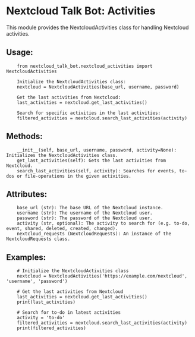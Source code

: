 # Nextcloud Talk Bot: Activities

This module provides the NextcloudActivities class for handling Nextcloud activities.


## Usage:
```
    from nextcloud_talk_bot.nextcloud_activities import NextcloudActivities
    
    Initialize the NextcloudActivities class:
    nextcloud = NextcloudActivities(base_url, username, password)

    Get the last activities from Nextcloud:
    last_activities = nextcloud.get_last_activities()

    Search for specific activities in the last activities:
    filtered_activities = nextcloud.search_last_activities(activity)

```

## Methods:
        __init__(self, base_url, username, password, activity=None): Initializes the NextcloudActivities class.
        get_last_activities(self): Gets the last activities from Nextcloud.
        search_last_activities(self, activity): Searches for events, to-dos or file-operations in the given activities.


## Attributes:
        base_url (str): The base URL of the Nextcloud instance.
        username (str): The username of the Nextcloud user.
        password (str): The password of the Nextcloud user.
        activity (str, optional): The activity to search for (e.g. to-do, event, shared, deleted, created, changed).
        nextcloud_requests (NextcloudRequests): An instance of the NextcloudRequests class.


## Examples:

```
    # Initialize the NextcloudActivities class
    nextcloud = NextcloudActivities('https://example.com/nextcloud', 'username', 'password')

    # Get the last activities from Nextcloud
    last_activities = nextcloud.get_last_activities()
    print(last_activities)

    # Search for to-do in latest activities
    activity = 'to-do'
    filtered_activities = nextcloud.search_last_activities(activity)
    print(filtered_activities)
```